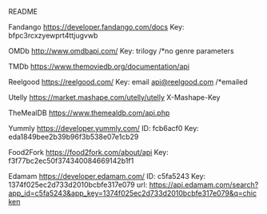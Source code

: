 README

Fandango
https://developer.fandango.com/docs
Key: bfpc3rcxzyewprt4ttjugvwb

OMDb
http://www.omdbapi.com/
Key: trilogy
/*no genre parameters

TMDb
https://www.themoviedb.org/documentation/api

Reelgood
https://reelgood.com/
Key: email api@reelgood.com /*emailed

Utelly
https://market.mashape.com/utelly/utelly
X-Mashape-Key

TheMealDB 
https://www.themealdb.com/api.php

Yummly
https://developer.yummly.com/
ID: fcb6acf0
Key: eda1849bee2b39b96f3b538e07e1cb29

Food2Fork
https://food2fork.com/about/api
Key: f3f77bc2ec50f374340084669142b1f1

Edamam
https://developer.edamam.com/
ID: c5fa5243
Key: 1374f025ec2d733d2010bcbfe317e079
url: https://api.edamam.com/search?app_id=c5fa5243&app_key=1374f025ec2d733d2010bcbfe317e079&q=chicken
